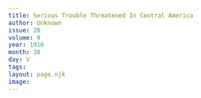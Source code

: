 ```yaml
---
title: Serious Trouble Threatened In Central America
author: Unknown
issue: 20
volume: 9
year: 1916
month: 38
day: V
tags:
layout: page.njk
image:
---
```

